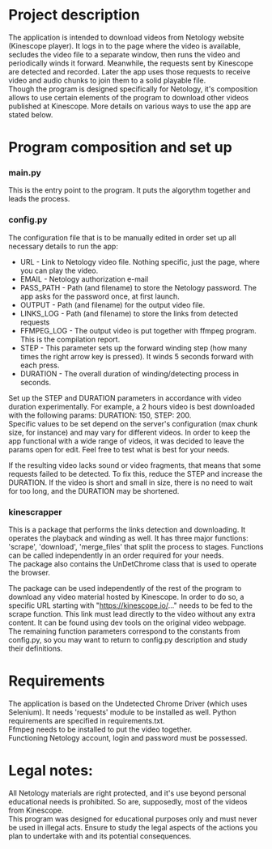# Project description
The application is intended to download videos from Netology website (Kinescope player). It logs in 
to the page where the video is available, secludes the video file to a separate window, then runs the 
video and periodically winds it forward. Meanwhile, the requests sent by Kinescope are detected and recorded.
Later the app uses those requests to receive video and audio chunks to join them to a solid playable file.  
Though the program is designed specifically for Netology, it's composition allows to use certain elements
of the program to download other videos published at Kinescope. More details on various ways to use the app
are stated below.

# Program composition and set up
### main.py
This is the entry point to the program. It puts the algorythm together and leads the process.

### config.py
The configuration file that is to be manually edited in order set up all necessary details to run the 
app:
- URL -  Link to Netology video file. Nothing specific, just the page, where you can play the video.
- EMAIL - Netology authorization e-mail
- PASS_PATH - Path (and filename) to store the Netology password. The app asks for the password once, at first launch.
- OUTPUT - Path (and filename) for the output video file.
- LINKS_LOG - Path (and filename) to store the links from detected requests
- FFMPEG_LOG - The output video is put together with ffmpeg program. This is the compilation report.
- STEP - This parameter sets up the forward winding step (how many times the right arrow key is pressed).
It winds 5 seconds forward with each press.
- DURATION - The overall duration of winding/detecting process in seconds. 

Set up the STEP and DURATION parameters in accordance with video duration experimentally. For example, a 
2 hours video is best downloaded with the following params: DURATION: 150, STEP: 200.  
Specific values to be set depend on the server's configuration (max chunk size, for instance) and may vary for
different videos. In order to keep the app functional with a wide range of videos, it was decided to leave
the params open for edit. Feel free to test what is best for your needs.  

If the resulting video lacks sound or video fragments, that means that some requests failed to be detected. To fix this, reduce the STEP and 
increase the DURATION. If the video is short and small in size, there is no need to wait for too long, and
the DURATION may be shortened.

### kinescrapper
This is a package that performs the links detection and downloading. It operates the playback and winding as well.
It has three major functions: 'scrape', 'download', 'merge_files' that split the process to stages. Functions
can be called independently in an order required for your needs.  
The package also contains the UnDetChrome class that is used to operate the browser.  

The package can be used independently of the rest of the program to download any video material hosted by 
Kinescope. In order to do so, a specific URL starting with "https://kinescope.io/..." needs to be fed to the scrape function.
This link must lead directly to the video without any extra content. It can be found using dev tools on the original video webpage.  
The remaining function parameters correspond to the constants from config.py, so you may want to return
to config.py description and study their definitions.

# Requirements
The application is based on the Undetected Chrome Driver (which uses Selenium). It needs 'requests' module to be
installed as well. Python requirements are specified in requirements.txt.   
Ffmpeg needs to be installed to put the video together.  
Functioning Netology account, login and password must be possessed.  

# Legal notes: 
All Netology materials are right protected, and it's use beyond personal educational needs is prohibited. So are, 
supposedly, most of the videos from Kinescope.  
This program was designed for educational purposes only and must never be used in illegal acts. Ensure to study the legal
aspects of the actions you plan to undertake with and its potential consequences.
